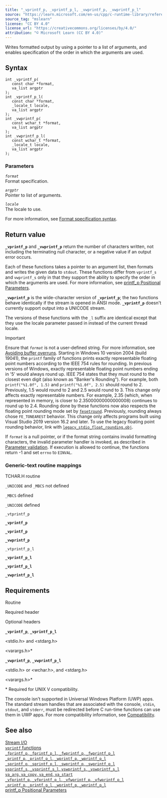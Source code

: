 ```yaml
---
title: "_vprintf_p, _vprintf_p_l, _vwprintf_p, _vwprintf_p_l"
source: "https://learn.microsoft.com/en-us/cpp/c-runtime-library/reference/vprintf-p-vprintf-p-l-vwprintf-p-vwprintf-p-l?view=msvc-170"
source_tag: "mslearn"
license: "CC BY 4.0"
license_url: "https://creativecommons.org/licenses/by/4.0/"
attribution: "© Microsoft Learn (CC BY 4.0)"
---
```

Writes formatted output by using a pointer to a list of arguments, and enables specification of the order in which the arguments are used.

## Syntax

```
int _vprintf_p(
   const char *format,
   va_list argptr
);
int _vprintf_p_l(
   const char *format,
   _locale_t locale,
   va_list argptr
);
int _vwprintf_p(
   const wchar_t *format,
   va_list argptr
);
int _vwprintf_p_l(
   const wchar_t *format,
   _locale_t locale,
   va_list argptr
);
```

### Parameters

_`format`_  
Format specification.

_`argptr`_  
Pointer to list of arguments.

_`locale`_  
The locale to use.

For more information, see [Format specification syntax](https://learn.microsoft.com/en-us/cpp/c-runtime-library/format-specification-syntax-printf-and-wprintf-functions?view=msvc-170).

## Return value

**`_vprintf_p`** and **`_vwprintf_p`** return the number of characters written, not including the terminating null character, or a negative value if an output error occurs.

Each of these functions takes a pointer to an argument list, then formats and writes the given data to `stdout`. These functions differ from `vprintf_s` and `vwprintf_s` only in that they support the ability to specify the order in which the arguments are used. For more information, see [printf\_p Positional Parameters](https://learn.microsoft.com/en-us/cpp/c-runtime-library/printf-p-positional-parameters?view=msvc-170).

**`_vwprintf_p`** is the wide-character version of **`_vprintf_p`**; the two functions behave identically if the stream is opened in ANSI mode. **`_vprintf_p`** doesn't currently support output into a UNICODE stream.

The versions of these functions with the `_l` suffix are identical except that they use the locale parameter passed in instead of the current thread locale.

Important

Ensure that _`format`_ is not a user-defined string. For more information, see [Avoiding buffer overruns](https://learn.microsoft.com/en-us/windows/win32/SecBP/avoiding-buffer-overruns). Starting in Windows 10 version 2004 (build 19041), the `printf` family of functions prints exactly representable floating point numbers according to the IEEE 754 rules for rounding. In previous versions of Windows, exactly representable floating point numbers ending in '5' would always round up. IEEE 754 states that they must round to the closest even digit (also known as "Banker's Rounding"). For example, both `printf("%1.0f", 1.5)` and `printf("%1.0f", 2.5)` should round to 2. Previously, 1.5 would round to 2 and 2.5 would round to 3. This change only affects exactly representable numbers. For example, 2.35 (which, when represented in memory, is closer to 2.35000000000000008) continues to round up to 2.4. Rounding done by these functions now also respects the floating point rounding mode set by [`fesetround`](https://learn.microsoft.com/en-us/cpp/c-runtime-library/reference/fegetround-fesetround2?view=msvc-170). Previously, rounding always chose `FE_TONEAREST` behavior. This change only affects programs built using Visual Studio 2019 version 16.2 and later. To use the legacy floating point rounding behavior, link with [`legacy_stdio_float_rounding.obj`](https://learn.microsoft.com/en-us/cpp/c-runtime-library/link-options?view=msvc-170).

If _`format`_ is a null pointer, or if the format string contains invalid formatting characters, the invalid parameter handler is invoked, as described in [Parameter validation](https://learn.microsoft.com/en-us/cpp/c-runtime-library/parameter-validation?view=msvc-170). If execution is allowed to continue, the functions return -1 and set `errno` to `EINVAL`.

### Generic-text routine mappings

TCHAR.H routine

`_UNICODE` and `_MBCS` not defined

`_MBCS` defined

`_UNICODE` defined

`_vtprintf_p`

**`_vprintf_p`**

**`_vprintf_p`**

**`_vwprintf_p`**

`_vtprintf_p_l`

**`_vprintf_p_l`**

**`_vprintf_p_l`**

**`_vwprintf_p_l`**

## Requirements

Routine

Required header

Optional headers

**`_vprintf_p`**, **`_vprintf_p_l`**

<stdio.h> and <stdarg.h>

<varargs.h>\*

**`_vwprintf_p`**, **`_vwprintf_p_l`**

<stdio.h> or <wchar.h>, and <stdarg.h>

<varargs.h>\*

\* Required for UNIX V compatibility.

The console isn't supported in Universal Windows Platform (UWP) apps. The standard stream handles that are associated with the console, `stdin`, `stdout`, and `stderr`, must be redirected before C run-time functions can use them in UWP apps. For more compatibility information, see [Compatibility](https://learn.microsoft.com/en-us/cpp/c-runtime-library/compatibility?view=msvc-170).

## See also

[Stream I/O](https://learn.microsoft.com/en-us/cpp/c-runtime-library/stream-i-o?view=msvc-170)  
[`vprintf` functions](https://learn.microsoft.com/en-us/cpp/c-runtime-library/vprintf-functions?view=msvc-170)  
[`_fprintf_p`, `_fprintf_p_l`, `_fwprintf_p`, `_fwprintf_p_l`](https://learn.microsoft.com/en-us/cpp/c-runtime-library/reference/fprintf-p-fprintf-p-l-fwprintf-p-fwprintf-p-l?view=msvc-170)  
[`_printf_p`, `_printf_p_l`, `_wprintf_p`, `_wprintf_p_l`](https://learn.microsoft.com/en-us/cpp/c-runtime-library/reference/printf-p-printf-p-l-wprintf-p-wprintf-p-l?view=msvc-170)  
[`_sprintf_p`, `_sprintf_p_l`, `_swprintf_p`, `_swprintf_p_l`](https://learn.microsoft.com/en-us/cpp/c-runtime-library/reference/sprintf-p-sprintf-p-l-swprintf-p-swprintf-p-l?view=msvc-170)  
[`vsprintf_s`, `_vsprintf_s_l`, `vswprintf_s`, `_vswprintf_s_l`](https://learn.microsoft.com/en-us/cpp/c-runtime-library/reference/vsprintf-s-vsprintf-s-l-vswprintf-s-vswprintf-s-l?view=msvc-170)  
[`va_arg`, `va_copy`, `va_end`, `va_start`](https://learn.microsoft.com/en-us/cpp/c-runtime-library/reference/va-arg-va-copy-va-end-va-start?view=msvc-170)  
[`_vfprintf_p`, `_vfprintf_p_l`, `_vfwprintf_p`, `_vfwprintf_p_l`](https://learn.microsoft.com/en-us/cpp/c-runtime-library/reference/vfprintf-p-vfprintf-p-l-vfwprintf-p-vfwprintf-p-l?view=msvc-170)  
[`_printf_p`, `_printf_p_l`, `_wprintf_p`, `_wprintf_p_l`](https://learn.microsoft.com/en-us/cpp/c-runtime-library/reference/printf-p-printf-p-l-wprintf-p-wprintf-p-l?view=msvc-170)  
[printf\_p Positional Parameters](https://learn.microsoft.com/en-us/cpp/c-runtime-library/printf-p-positional-parameters?view=msvc-170)